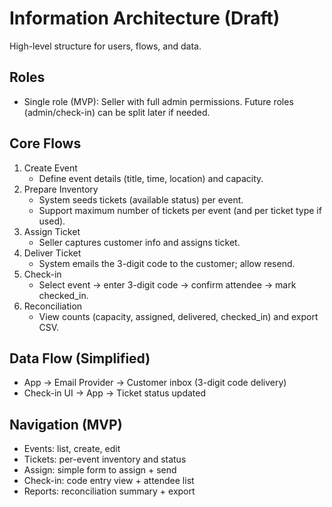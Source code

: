 # Information Architecture (Draft)

High-level structure for users, flows, and data.

## Roles
- Single role (MVP): Seller with full admin permissions. Future roles (admin/check-in) can be split later if needed.

## Core Flows
1) Create Event
   - Define event details (title, time, location) and capacity.
2) Prepare Inventory
   - System seeds tickets (available status) per event.
   - Support maximum number of tickets per event (and per ticket type if used).
3) Assign Ticket
   - Seller captures customer info and assigns ticket.
4) Deliver Ticket
   - System emails the 3-digit code to the customer; allow resend.
5) Check-in
   - Select event → enter 3-digit code → confirm attendee → mark checked_in.
6) Reconciliation
   - View counts (capacity, assigned, delivered, checked_in) and export CSV.

## Data Flow (Simplified)
- App → Email Provider → Customer inbox (3-digit code delivery)
- Check-in UI → App → Ticket status updated

## Navigation (MVP)
- Events: list, create, edit
- Tickets: per-event inventory and status
- Assign: simple form to assign + send
- Check-in: code entry view + attendee list
- Reports: reconciliation summary + export

